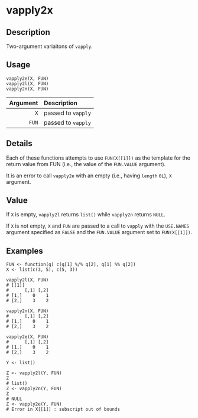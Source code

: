 vapply2x
========

Description
-----------

Two-argument variaitons of `vapply`.

Usage
-----

    vapply2e(X, FUN)
    vapply2l(X, FUN)
    vapply2n(X, FUN)

| Argument | Description        |
| -------: | :----------------- |
|      `X` | passed to `vapply` |
|    `FUN` | passed to `vapply` |

Details
-------

Each of these functions attempts to use `FUN(X[[1]])`
as the template for the return value from FUN (i.e., the value
of the `FUN.VALUE` argument).

It is an error to call `vapply2e` with an empty (i.e., having
`length` `0L`), `X` argument.

Value
-----

If `X` is empty, `vapply2l` returns `list()` while `vapply2n`
returns `NULL`.

If `X` is not empty, `X` and `FUN` are passed to a call to
`vapply` with the `USE.NAMES` argument specified as `FALSE` and
the `FUN.VALUE` argument set to `FUN(X[[1]])`.

Examples
--------

    FUN <- function(q) c(q[1] %/% q[2], q[1] %% q[2])
    X <- list(c(3, 5), c(5, 3))

    vapply2l(X, FUN)
    # [[1]]
    #      [,1] [,2]
    # [1,]    0    1
    # [2,]    3    2

    vapply2n(X, FUN)
    #      [,1] [,2]
    # [1,]    0    1
    # [2,]    3    2

    vapply2e(X, FUN)
    #      [,1] [,2]
    # [1,]    0    1
    # [2,]    3    2

    Y <- list()

    Z <- vapply2l(Y, FUN)
    Z
    # list()
    Z <- vapply2n(Y, FUN)
    Z
    # NULL
    Z <- vapply2e(Y, FUN)
    # Error in X[[1]] : subscript out of bounds
